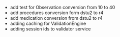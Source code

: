 * add test for Observation conversion from 10 to 40
* add procedures conversion form dstu2 to r4
* add medication conversion from dstu2 to r4
* adding caching for ValidationEngine
* adding session ids to validator service
